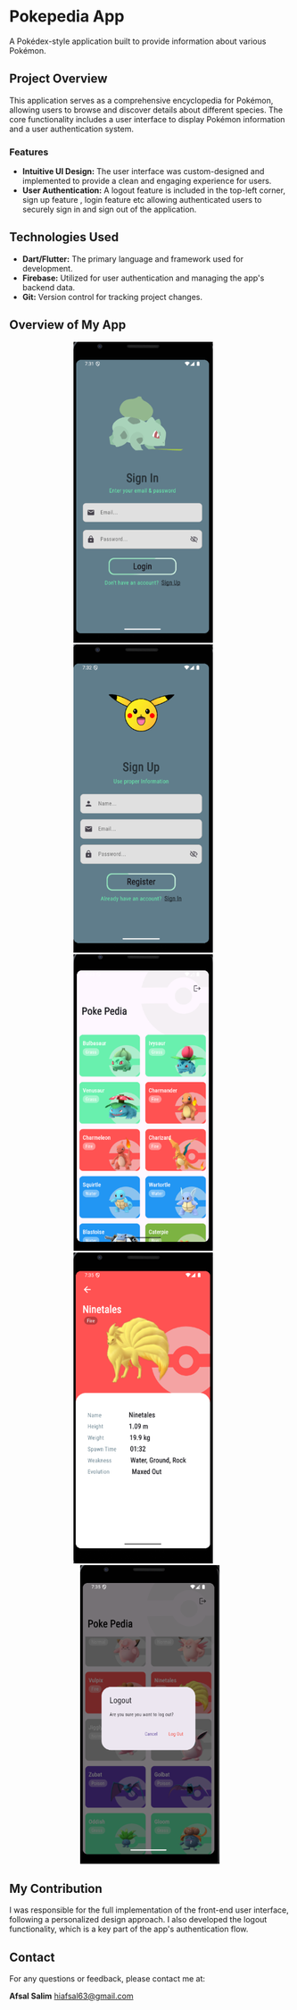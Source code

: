 # Pokepedia App

A Pokédex-style application built to provide information about various Pokémon.

## Project Overview

This application serves as a comprehensive encyclopedia for Pokémon, allowing users to browse and discover details about different species. The core functionality includes a user interface to display Pokémon information and a user authentication system.

### Features

-   **Intuitive UI Design:** The user interface was custom-designed and implemented to provide a clean and engaging experience for users.
-   **User Authentication:** A logout feature is included in the top-left corner, sign up feature , login feature etc allowing authenticated users to securely sign in and sign out of the application.

## Technologies Used

-   **Dart/Flutter:** The primary language and framework used for development.
-   **Firebase:** Utilized for user authentication and managing the app's backend data.
-   **Git:** Version control for tracking project changes.


## Overview of My App

<p align="center">
  <img src="screenshots/1.png" width="250" alt="Screenshot 1: Poképedia Login Screen" />
  &nbsp; &nbsp; &nbsp;
  <img src="screenshots/2.png" width="250" alt="Screenshot 2: Poképedia Sign Up Screen" />
  &nbsp; &nbsp; &nbsp;
  <img src="screenshots/3.png" width="250" alt="Screenshot 3: Poképedia Home Screen" />
  &nbsp; &nbsp; &nbsp;
  <img src="screenshots/4.png" width="250" alt="Screenshot 4: Poképedia Details Screen" />
  &nbsp; &nbsp; &nbsp;
  <img src="screenshots/5.png" width="250" alt="Screenshot 5: Poképedia Log Out Dialog" />
</p>

## My Contribution

I was responsible for the full implementation of the front-end user interface, following a personalized design approach. I also developed the logout functionality, which is a key part of the app's authentication flow.


## Contact

For any questions or feedback, please contact me at:

**Afsal Salim**
hiafsal63@gmail.com
